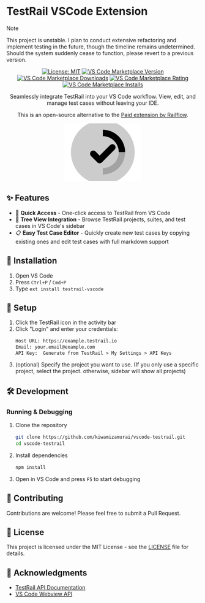 # TestRail VSCode Extension

> [!NOTE]
> This project is unstable. I plan to conduct extensive refactoring and implement testing in the future, though the timeline remains undetermined. Should the system suddenly cease to function, please revert to a previous version.​​​​​​​​​​​

<div align="center">

[![License: MIT](https://img.shields.io/badge/License-MIT-yellow.svg)](https://opensource.org/licenses/MIT)
[![VS Code Marketplace Version](https://img.shields.io/visual-studio-marketplace/v/kiwamizamurai-vscode.testrail-vscode)](https://marketplace.visualstudio.com/items?itemName=kiwamizamurai-vscode.testrail-vscode)
[![VS Code Marketplace Downloads](https://img.shields.io/visual-studio-marketplace/d/kiwamizamurai-vscode.testrail-vscode)](https://marketplace.visualstudio.com/items?itemName=kiwamizamurai-vscode.testrail-vscode)
[![VS Code Marketplace Rating](https://img.shields.io/visual-studio-marketplace/r/kiwamizamurai-vscode.testrail-vscode)](https://marketplace.visualstudio.com/items?itemName=kiwamizamurai-vscode.testrail-vscode)
[![VS Code Marketplace Installs](https://img.shields.io/visual-studio-marketplace/i/kiwamizamurai-vscode.testrail-vscode)](https://marketplace.visualstudio.com/items?itemName=kiwamizamurai-vscode.testrail-vscode)

Seamlessly integrate TestRail into your VS Code workflow. View, edit, and manage test cases without leaving your IDE.

This is an open-source alternative to the [Paid extension by Railflow](https://railflow.io/testrail/vscode-extension).

<img src="resources/logo.png" alt="logo" width="200">

</div>

## ✨ Features

- 🚀 **Quick Access** - One-click access to TestRail from VS Code
- 🌳 **Tree View Integration** - Browse TestRail projects, suites, and test cases in VS Code's sidebar
- 📋 **Easy Test Case Editor** - Quickly create new test cases by copying existing ones and edit test cases with full markdown support

## 🚀 Installation

1. Open VS Code
2. Press `Ctrl+P` / `Cmd+P`
3. Type `ext install testrail-vscode`

## 🔧 Setup

1. Click the TestRail icon in the activity bar
2. Click "Login" and enter your credentials:
   ```
   Host URL: https://example.testrail.io
   Email: your.email@example.com
   API Key:  Generate from TestRail > My Settings > API Keys
   ```
3. (optional) Specify the project you want to use. (If you only use a specific project, select the project. otherwise, sidebar will show all projects)

## 🛠️ Development

### Running & Debugging
1. Clone the repository
   ```bash
   git clone https://github.com/kiwamizamurai/vscode-testrail.git
   cd vscode-testrail
   ```

2. Install dependencies
   ```bash
   npm install
   ```

3. Open in VS Code and press `F5` to start debugging

## 🤝 Contributing

Contributions are welcome! Please feel free to submit a Pull Request.

## 📄 License

This project is licensed under the MIT License - see the [LICENSE](LICENSE) file for details.

## 🙏 Acknowledgments

- [TestRail API Documentation](https://support.testrail.com/hc/en-us/articles/7077083596436-Introduction-to-the-TestRail-API)
- [VS Code Webview API](https://code.visualstudio.com/api/extension-guides/webview)
